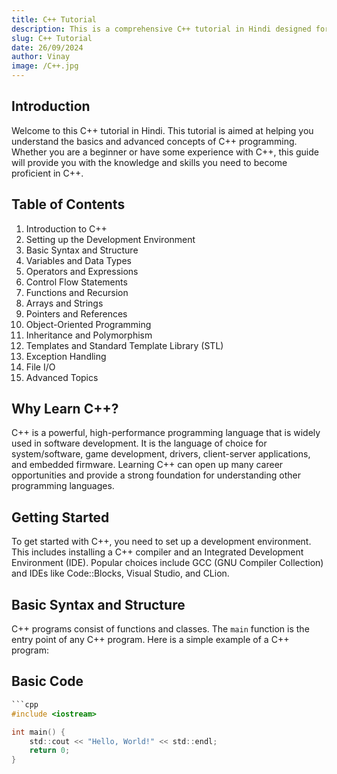 ```yaml
---
title: C++ Tutorial
description: This is a comprehensive C++ tutorial in Hindi designed for beginners and intermediate learners.
slug: C++ Tutorial
date: 26/09/2024
author: Vinay
image: /C++.jpg
---
```


## Introduction

Welcome to this C++ tutorial in Hindi. This tutorial is aimed at helping you understand the basics and advanced concepts of C++ programming. Whether you are a beginner or have some experience with C++, this guide will provide you with the knowledge and skills you need to become proficient in C++.

## Table of Contents

1. Introduction to C++
2. Setting up the Development Environment
3. Basic Syntax and Structure
4. Variables and Data Types
5. Operators and Expressions
6. Control Flow Statements
7. Functions and Recursion
8. Arrays and Strings
9. Pointers and References
10. Object-Oriented Programming
11. Inheritance and Polymorphism
12. Templates and Standard Template Library (STL)
13. Exception Handling
14. File I/O
15. Advanced Topics

## Why Learn C++?

C++ is a powerful, high-performance programming language that is widely used in software development. It is the language of choice for system/software, game development, drivers, client-server applications, and embedded firmware. Learning C++ can open up many career opportunities and provide a strong foundation for understanding other programming languages.

## Getting Started

To get started with C++, you need to set up a development environment. This includes installing a C++ compiler and an Integrated Development Environment (IDE). Popular choices include GCC (GNU Compiler Collection) and IDEs like Code::Blocks, Visual Studio, and CLion.

## Basic Syntax and Structure

C++ programs consist of functions and classes. The `main` function is the entry point of any C++ program. Here is a simple example of a C++ program:

## Basic Code
```c
```cpp
#include <iostream>

int main() {
    std::cout << "Hello, World!" << std::endl;
    return 0;
}
```